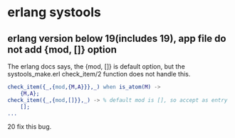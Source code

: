 # erlang systools

## erlang version below 19(includes 19), app file do not add {mod, []} option
The erlang docs says, the {mod, []} is default option, but the systools_make.erl check_item/2 function does not handle this.

``` erlang
check_item({_,{mod,{M,A}}},_) when is_atom(M) ->
    {M,A};
check_item({_,{mod,[]}},_) -> % default mod is [], so accept as entry
    [];
...
```

20 fix this bug.
